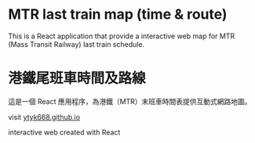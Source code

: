 # MTR last train map (time &amp; route)
This is a React application that provide a interactive web map for MTR (Mass Transit Railway) last train schedule.
# 港鐵尾班車時間及路線
這是一個 React 應用程序，為港鐵（MTR）末班車時間表提供互動式網路地圖。

visit [ytyk668.github.io](ytyk668.github.io)

interactive web created with React
